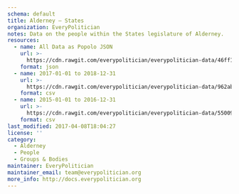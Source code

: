 ```yaml
---
schema: default
title: Alderney — States
organization: EveryPolitician
notes: Data on the people within the States legislature of Alderney.
resources:
  - name: All Data as Popolo JSON
    url: >-
      https://cdn.rawgit.com/everypolitician/everypolitician-data/46ff18383eeeb63696750dd5f05efba99628933a/data/Alderney/States/ep-popolo-v1.0.json
    format: json
  - name: 2017-01-01 to 2018-12-31
    url: >-
      https://cdn.rawgit.com/everypolitician/everypolitician-data/962ab96cfd95768177fc8e9532eb11385e814142/data/Alderney/States/term-2017.csv
    format: csv
  - name: 2015-01-01 to 2016-12-31
    url: >-
      https://cdn.rawgit.com/everypolitician/everypolitician-data/550097b6f223687964943203cf5797c8c4ce28e3/data/Alderney/States/term-2014.csv
    format: csv
last_modified: 2017-04-08T18:04:27
license: ''
category:
  - Alderney
  - People
  - Groups & Bodies
maintainer: EveryPolitician
maintainer_email: team@everypolitician.org
more_info: http://docs.everypolitician.org
---
```

